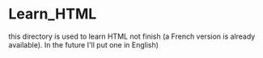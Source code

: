 # Learn_HTML
this directory is used to learn HTML not finish (a French version is already available). In the future I'll put one in English)

